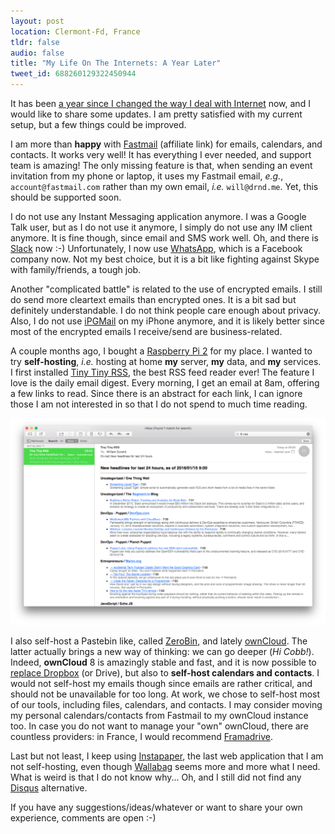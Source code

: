 ```yaml
---
layout: post
location: Clermont-Fd, France
tldr: false
audio: false
title: "My Life On The Internets: A Year Later"
tweet_id: 688260129322450944
---
```


It has been [a year since I changed the way I deal with
Internet](/2015/01/16/rethinking-my-life-on-the-internets/) now, and I would
like to share some updates. I am pretty satisfied with my current setup, but a
few things could be improved.

I am more than **happy** with [Fastmail](http://www.fastmail.com/?STKI=13808765)
(affiliate link) for emails, calendars, and contacts. It works very well! It has
everything I ever needed, and support team is amazing! The only missing feature
is that, when sending an event invitation from my phone or laptop, it uses my
Fastmail email, _e.g._, `account@fastmail.com` rather than my own email, _i.e._
`will@drnd.me`. Yet, this should be supported soon.

I do not use any Instant Messaging application anymore. I was a Google Talk
user, but as I do not use it anymore, I simply do not use any IM client anymore.
It is fine though, since email and SMS work well. Oh, and there is
[Slack](https://slack.com/) now :-) Unfortunately, I now use
[WhatsApp](https://www.whatsapp.com/), which is a Facebook company now. Not my
best choice, but it is a bit like fighting against Skype with family/friends, a
tough job.

Another "complicated battle" is related to the use of encrypted emails. I still
do send more cleartext emails than encrypted ones. It is a bit sad but
definitely understandable. I do not think people care enough about privacy.
Also, I do not use [iPGMail](https://ipgmail.com/) on my iPhone anymore, and it
is likely better since most of the encrypted emails I receive/send are
business-related.

A couple months ago, I bought a [Raspberry Pi 2](https://www.raspberrypi.org/)
for my place. I wanted to try **self-hosting**, _i.e._ hosting at home **my**
server, **my** data, and **my** services. I first installed [Tiny Tiny
RSS](https://tt-rss.org/), the best RSS feed reader ever! The feature I love is
the daily email digest. Every morning, I get an email at 8am, offering a few
links to read. Since there is an abstract for each link, I can ignore those I am
not interested in so that I do not spend to much time reading.

![](/images/posts/tt-rss.png)

I also self-host a Pastebin like, called
[ZeroBin](https://github.com/sebsauvage/ZeroBin), and lately
[ownCloud](https://owncloud.org/). The latter actually brings a new way of
thinking: we can go deeper (_Hi Cobb!_). Indeed, **ownCloud** 8 is amazingly
stable and fast, and it is now possible to [replace
Dropbox](https://twitter.com/couac/status/686325660080562178) (or Drive), but
also to **self-host calendars and contacts**. I would not self-host my emails
though since emails are rather critical, and should not be unavailable for too
long. At work, we chose to self-host most of our tools, including files,
calendars, and contacts. I may consider moving my personal calendars/contacts
from Fastmail to my ownCloud instance too. In case you do not want to manage
your "own" ownCloud, there are countless providers: in France, I would recommend
[Framadrive](https://framadrive.org/).

Last but not least, I keep using [Instapaper](https://www.instapaper.com), the
last web application that I am not self-hosting, even though
[Wallabag](https://www.wallabag.org/) seems more and more what I need. What is
weird is that I do not know why... Oh, and I still did not find any
[Disqus](https://disqus.com/) alternative.

If you have any suggestions/ideas/whatever or want to share your own experience,
comments are open :-)
